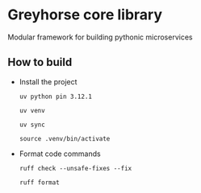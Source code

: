 Greyhorse core library
======================

Modular framework for building pythonic microservices


How to build
------------


- Install the project

    ``uv python pin 3.12.1``

    ``uv venv``

    ``uv sync``

    ``source .venv/bin/activate``



- Format code commands

    ``ruff check --unsafe-fixes --fix``

    ``ruff format``
